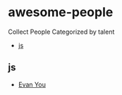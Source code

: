 # awesome-people
Collect People Categorized by talent


* [js](#js)

## js
  * [Evan You](https://github.com/yyx990803)

